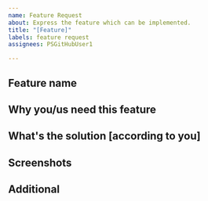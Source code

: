 ```yaml
---
name: Feature Request
about: Express the feature which can be implemented.
title: "[Feature]"
labels: feature request
assignees: PSGitHubUser1

---
```


## Feature name


## Why you/us need this feature


## What's the solution [according to you]


## Screenshots


## Additional
